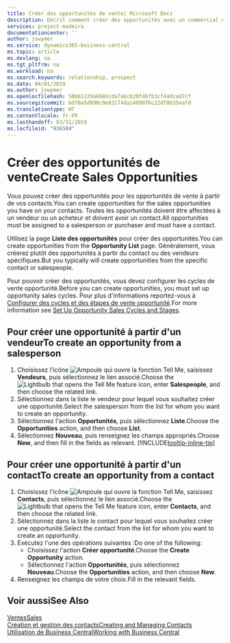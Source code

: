 ```yaml
---
title: Créer des opportunités de vente| Microsoft Docs
description: Décrit comment créer des opportunités avec un commercial ou un contact dans Business Central.
services: project-madeira
documentationcenter: ''
author: jswymer
ms.service: dynamics365-business-central
ms.topic: article
ms.devlang: na
ms.tgt_pltfrm: na
ms.workload: na
ms.search.keywords: relationship, prospect
ms.date: 04/01/2019
ms.author: jswymer
ms.openlocfilehash: 50b61129a6684cda7a6cb20f4bfb3cf44dcad7cf
ms.sourcegitcommit: bd78a5d990c9e83174da1409076c22df8b35eafd
ms.translationtype: HT
ms.contentlocale: fr-FR
ms.lasthandoff: 03/31/2019
ms.locfileid: "936504"
---
```

# <a name="create-sales-opportunities"></a><span data-ttu-id="d0ac6-103">Créer des opportunités de vente</span><span class="sxs-lookup"><span data-stu-id="d0ac6-103">Create Sales Opportunities</span></span>
<span data-ttu-id="d0ac6-104">Vous pouvez créer des opportunités pour les opportunités de vente à partir de vos contacts.</span><span class="sxs-lookup"><span data-stu-id="d0ac6-104">You can create opportunities for the sales opportunities you have on your contacts.</span></span> <span data-ttu-id="d0ac6-105">Toutes les opportunités doivent être affectées à un vendeur ou un acheteur et doivent avoir un contact.</span><span class="sxs-lookup"><span data-stu-id="d0ac6-105">All opportunities must be assigned to a salesperson or purchaser and must have a contact.</span></span>

<span data-ttu-id="d0ac6-106">Utilisez la page **Liste des opportunités** pour créer des opportunités.</span><span class="sxs-lookup"><span data-stu-id="d0ac6-106">You can create opportunities from the **Opportunity List** page.</span></span> <span data-ttu-id="d0ac6-107">Généralement, vous créerez plutôt des opportunités à partir du contact ou des vendeurs spécifiques.</span><span class="sxs-lookup"><span data-stu-id="d0ac6-107">But you typically will create opportunities from the specific contact or salespeople.</span></span>

<span data-ttu-id="d0ac6-108">Pour pouvoir créer des opportunités, vous devez configurer les cycles de vente opportunité.</span><span class="sxs-lookup"><span data-stu-id="d0ac6-108">Before you can create opportunities, you must set up opportunity sales cycles.</span></span> <span data-ttu-id="d0ac6-109">Pour plus d'informations reportez-vous à [Configurer des cycles et des étapes de vente opportunité](marketing-how-setup-opportunity-sales-cycles-stages.md).</span><span class="sxs-lookup"><span data-stu-id="d0ac6-109">For more information see [Set Up Opportunity Sales Cycles and Stages](marketing-how-setup-opportunity-sales-cycles-stages.md).</span></span>

## <a name="to-create-an-opportunity-from-a-salesperson"></a><span data-ttu-id="d0ac6-110">Pour créer une opportunité à partir d'un vendeur</span><span class="sxs-lookup"><span data-stu-id="d0ac6-110">To create an opportunity from a salesperson</span></span>
1. <span data-ttu-id="d0ac6-111">Choisissez l'icône ![Ampoule qui ouvre la fonction Tell Me](media/ui-search/search_small.png "Dites-moi ce que vous voulez faire"), saisissez **Vendeurs**, puis sélectionnez le lien associé.</span><span class="sxs-lookup"><span data-stu-id="d0ac6-111">Choose the ![Lightbulb that opens the Tell Me feature](media/ui-search/search_small.png "Tell me what you want to do") icon, enter **Salespeople**, and then choose the related link.</span></span>
2. <span data-ttu-id="d0ac6-112">Sélectionnez dans la liste le vendeur pour lequel vous souhaitez créer une opportunité.</span><span class="sxs-lookup"><span data-stu-id="d0ac6-112">Select the salesperson from the list for whom you want to create an opportunity.</span></span>
3. <span data-ttu-id="d0ac6-113">Sélectionnez l'action **Opportunités**, puis sélectionnez **Liste**.</span><span class="sxs-lookup"><span data-stu-id="d0ac6-113">Choose the **Opportunities** action, and then choose **List**.</span></span>
4. <span data-ttu-id="d0ac6-114">Sélectionnez **Nouveau**, puis renseignez les champs appropriés.</span><span class="sxs-lookup"><span data-stu-id="d0ac6-114">Choose **New**, and then fill in the fields as relevant.</span></span> [!INCLUDE[tooltip-inline-tip](includes/tooltip-inline-tip_md.md)]  



## <a name="to-create-an-opportunity-from-a-contact"></a><span data-ttu-id="d0ac6-115">Pour créer une opportunité à partir d'un contact</span><span class="sxs-lookup"><span data-stu-id="d0ac6-115">To create an opportunity from a contact</span></span>
1. <span data-ttu-id="d0ac6-116">Choisissez l'icône ![Ampoule qui ouvre la fonction Tell Me](media/ui-search/search_small.png "Dites-moi ce que vous voulez faire"), saisissez **Contacts**, puis sélectionnez le lien associé.</span><span class="sxs-lookup"><span data-stu-id="d0ac6-116">Choose the ![Lightbulb that opens the Tell Me feature](media/ui-search/search_small.png "Tell me what you want to do") icon, enter **Contacts**, and then choose the related link.</span></span>
2. <span data-ttu-id="d0ac6-117">Sélectionnez dans la liste le contact pour lequel vous souhaitez créer une opportunité.</span><span class="sxs-lookup"><span data-stu-id="d0ac6-117">Select the contact from the list for whom you want to create an opportunity.</span></span>
3. <span data-ttu-id="d0ac6-118">Exécutez l'une des opérations suivantes :</span><span class="sxs-lookup"><span data-stu-id="d0ac6-118">Do one of the following:</span></span>
   * <span data-ttu-id="d0ac6-119">Choisissez l'action **Créer opportunité**.</span><span class="sxs-lookup"><span data-stu-id="d0ac6-119">Choose the **Create Opportunity** action.</span></span>
   * <span data-ttu-id="d0ac6-120">Sélectionnez l'action **Opportunités**, puis sélectionnez **Nouveau**.</span><span class="sxs-lookup"><span data-stu-id="d0ac6-120">Choose the  **Opportunities** action, and then choose **New**.</span></span>
4. <span data-ttu-id="d0ac6-121">Renseignez les champs de votre choix.</span><span class="sxs-lookup"><span data-stu-id="d0ac6-121">Fill in the relevant fields.</span></span>

## <a name="see-also"></a><span data-ttu-id="d0ac6-122">Voir aussi</span><span class="sxs-lookup"><span data-stu-id="d0ac6-122">See Also</span></span>
[<span data-ttu-id="d0ac6-123">Ventes</span><span class="sxs-lookup"><span data-stu-id="d0ac6-123">Sales</span></span>](sales-manage-sales.md)  
[<span data-ttu-id="d0ac6-124">Création et gestion des contacts</span><span class="sxs-lookup"><span data-stu-id="d0ac6-124">Creating and Managing Contacts</span></span>](marketing-contacts.md)  
[<span data-ttu-id="d0ac6-125">Utilisation de Business Central</span><span class="sxs-lookup"><span data-stu-id="d0ac6-125">Working with Business Central</span></span>](ui-work-product.md)
